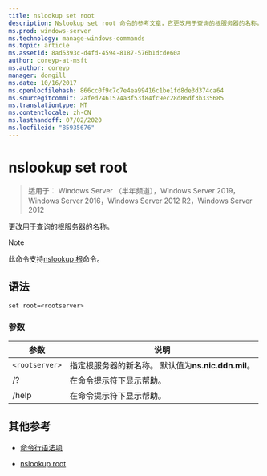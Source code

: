 ```yaml
---
title: nslookup set root
description: Nslookup set root 命令的参考文章，它更改用于查询的根服务器的名称。
ms.prod: windows-server
ms.technology: manage-windows-commands
ms.topic: article
ms.assetid: 8ad5393c-d4fd-4594-8187-576b1dcde60a
author: coreyp-at-msft
ms.author: coreyp
manager: dongill
ms.date: 10/16/2017
ms.openlocfilehash: 866cc0f9c7c7e4ea99416c1be1fd8de3d374ca64
ms.sourcegitcommit: 2afed2461574a3f53f84fc9ec28d86df3b335685
ms.translationtype: MT
ms.contentlocale: zh-CN
ms.lasthandoff: 07/02/2020
ms.locfileid: "85935676"
---
```

# <a name="nslookup-set-root"></a>nslookup set root

> 适用于： Windows Server （半年频道），Windows Server 2019，Windows Server 2016，Windows Server 2012 R2，Windows Server 2012

更改用于查询的根服务器的名称。

> [!NOTE]
> 此命令支持[nslookup 根](nslookup-root.md)命令。

## <a name="syntax"></a>语法

```
set root=<rootserver>
```

### <a name="parameters"></a>参数

| 参数 | 说明 |
| ---------- | ---------- |
| `<rootserver>` | 指定根服务器的新名称。 默认值为**ns.nic.ddn.mil**。 |
| /? | 在命令提示符下显示帮助。 |
| /help | 在命令提示符下显示帮助。 |

## <a name="additional-references"></a>其他参考

- [命令行语法项](command-line-syntax-key.md)

- [nslookup root](nslookup-root.md)
